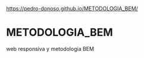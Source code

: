 https://pedro-donoso.github.io/METODOLOGIA_BEM/

# METODOLOGIA_BEM
web responsiva y metodologia BEM

